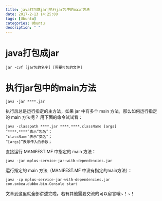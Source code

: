 ```yaml
---
title: java打包成jar|执行jar包中的main方法
date: 2017-2-13 14:25:00
tags: [Ubuntu]
categories: Ubuntu
description: " "
---
```


java打包成jar
=====
```
jar -cvf [jar包的名字] [需要打包的文件]
```


执行jar包中的main方法
===
```
java -jar ****.jar
```
执行后总是运行指定的主方法，如果 jar 中有多个 main 方法，那么如何运行指定的 main 方法呢？
用下面的命令试试看：
```
java -classpath ****.jar ****.****.className [args]
“****.****”表示“包名”；
“className”表示“类名”；
“[args]”表示传入的参数；
```


直接运行 MANIFEST.MF 中指定的 main 方法：
```
java -jar mplus-service-jar-with-dependencies.jar
```
运行指定的 main 方法（MANIFEST.MF 中没有指定的main方法）：
```
java -cp mplus-service-jar-with-dependencies.jar com.smbea.dubbo.bin.Console start
```

文章到这里就全部讲述完啦，若有其他需要交流的可以留言哦~！~！